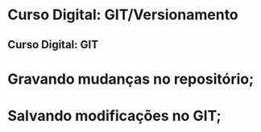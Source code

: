 # Curso Digital: GIT/Versionamento

## Curso Digital: GIT

# Gravando mudanças no repositório;

# Salvando modificações no GIT;